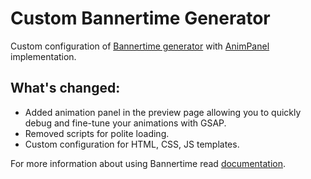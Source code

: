 # Custom Bannertime Generator

Custom configuration of [Bannertime generator](https://github.com/pyramidium/generator-bannertime) with [AnimPanel](https://github.com/onedesign/anim-panel) implementation.

## What's changed:

* Added animation panel in the preview page allowing you to quickly debug and fine-tune your animations with GSAP.
* Removed scripts for polite loading.
* Custom configuration for HTML, CSS, JS templates.

For more information about using Bannertime read [documentation](https://pyramidium.github.io/generator-bannertime/).